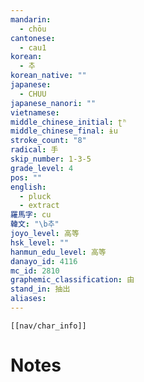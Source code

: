 ```yaml
---
mandarin:
  - chōu
cantonese:
  - cau1
korean:
  - 추
korean_native: ""
japanese:
  - CHUU
japanese_nanori: ""
vietnamese:
middle_chinese_initial: ʈʰ
middle_chinese_final: ɨu
stroke_count: "8"
radical: 手
skip_number: 1-3-5
grade_level: 4
pos: ""
english:
  - pluck
  - extract
羅馬字: cu
韓文: "\b추"
joyo_level: 高等
hsk_level: ""
hanmun_edu_level: 高等
danayo_id: 4116
mc_id: 2810
graphemic_classification: 由
stand_in: 抽出
aliases:
---
```

```meta-bind-embed
[[nav/char_info]]
```

# Notes
